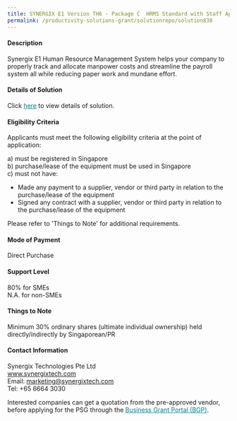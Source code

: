 ```yaml
---
title: SYNERGIX E1 Version TH6 - Package C  HRMS Standard with Staff Appraisal , Training and Recruitment
permalink: /productivity-solutions-grant/solutionrepo/solution838
---
```


#### Description

Synergix E1 Human Resource Management System helps your company to properly track and allocate manpower costs and streamline the payroll system all while reducing paper work and mundane effort.

#### Details of Solution

Click <a href='https://govassist.gobusiness.gov.sg/images/psg/Synergix_Technologies_20200119_Annex_3_20200625151643_Part_3.pdf' style='color:#037e8a'>here</a> to view details of solution.

#### Eligibility Criteria

Applicants must meet the following eligibility criteria at the point of application:

a) must be registered in Singapore <br>
b) purchase/lease of the equipment must be used in Singapore <br>
c) must not have:
- Made any payment to a supplier, vendor or third party in relation to the purchase/lease of the equipment
- Signed any contract with a supplier, vendor or third party in relation to the purchase/lease of the equipment

Please refer to 'Things to Note' for additional requirements.

#### Mode of Payment
Direct Purchase

#### Support Level
80% for SMEs <br>
N.A. for non-SMEs

#### Things to Note
Minimum 30% ordinary shares (ultimate individual ownership) held directly/indirectly by Singaporean/PR

#### Contact Information
Synergix Technologies Pte Ltd<br>www.synergixtech.com<br>Email: marketing@synergixtech.com<br>Tel: +65 6664 3030

Interested companies can get a quotation from the pre-approved vendor, before applying for the PSG through the <a target='_blank' style='color:#037e8a' href='https://www.businessgrants.gov.sg/'>Business Grant Portal (BGP)</a>.
